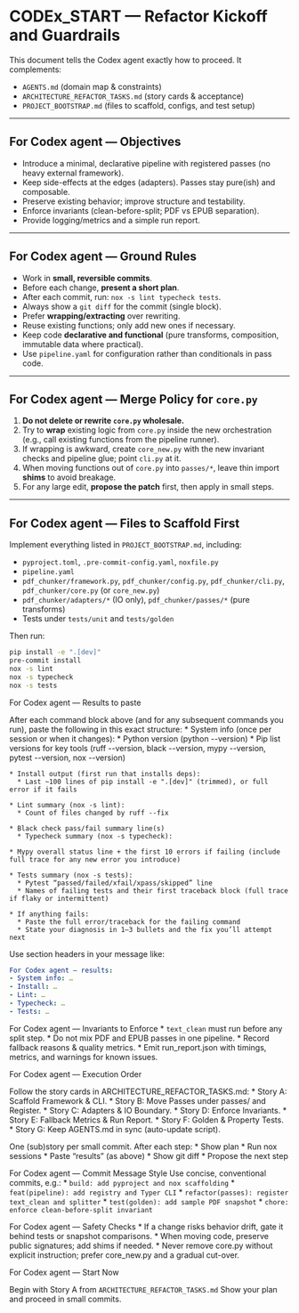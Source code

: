 # CODEx_START — Refactor Kickoff and Guardrails

This document tells the Codex agent exactly how to proceed. It complements:
- `AGENTS.md` (domain map & constraints)
- `ARCHITECTURE_REFACTOR_TASKS.md` (story cards & acceptance)
- `PROJECT_BOOTSTRAP.md` (files to scaffold, configs, and test setup)

---

## For Codex agent — Objectives

- Introduce a minimal, declarative pipeline with registered passes (no heavy external framework).
- Keep side-effects at the edges (adapters). Passes stay pure(ish) and composable.
- Preserve existing behavior; improve structure and testability.
- Enforce invariants (clean-before-split; PDF vs EPUB separation).
- Provide logging/metrics and a simple run report.

---

## For Codex agent — Ground Rules

- Work in **small, reversible commits**.
- Before each change, **present a short plan**.
- After each commit, run: `nox -s lint typecheck tests`.
- Always show a `git diff` for the commit (single block).
- Prefer **wrapping/extracting** over rewriting.
- Reuse existing functions; only add new ones if necessary.
- Keep code **declarative and functional** (pure transforms, composition, immutable data where practical).
- Use `pipeline.yaml` for configuration rather than conditionals in pass code.

---

## For Codex agent — Merge Policy for `core.py`

1. **Do not delete or rewrite `core.py` wholesale.**
2. Try to **wrap** existing logic from `core.py` inside the new orchestration (e.g., call existing functions from the pipeline runner).
3. If wrapping is awkward, create `core_new.py` with the new invariant checks and pipeline glue; point `cli.py` at it.
4. When moving functions out of `core.py` into `passes/*`, leave thin import **shims** to avoid breakage.
5. For any large edit, **propose the patch** first, then apply in small steps.

---

## For Codex agent — Files to Scaffold First

Implement everything listed in `PROJECT_BOOTSTRAP.md`, including:
- `pyproject.toml`, `.pre-commit-config.yaml`, `noxfile.py`
- `pipeline.yaml`
- `pdf_chunker/framework.py`, `pdf_chunker/config.py`, `pdf_chunker/cli.py`, `pdf_chunker/core.py` (or `core_new.py`)
- `pdf_chunker/adapters/*` (IO only), `pdf_chunker/passes/*` (pure transforms)
- Tests under `tests/unit` and `tests/golden`

Then run:

```bash
pip install -e ".[dev]"
pre-commit install
nox -s lint
nox -s typecheck
nox -s tests
```
For Codex agent — Results to paste

After each command block above (and for any subsequent commands you run), paste the following in this exact structure:
    * System info (once per session or when it changes):
      * Python version (python --version)
      * Pip list versions for key tools (ruff --version, black --version, mypy --version, pytest --version, nox --version)

    * Install output (first run that installs deps):
      * Last ~100 lines of pip install -e ".[dev]" (trimmed), or full error if it fails

    * Lint summary (nox -s lint):
      * Count of files changed by ruff --fix

    * Black check pass/fail summary line(s)
      * Typecheck summary (nox -s typecheck):

    * Mypy overall status line + the first 10 errors if failing (include full trace for any new error you introduce)

    * Tests summary (nox -s tests):
      * Pytest “passed/failed/xfail/xpass/skipped” line
      * Names of failing tests and their first traceback block (full trace if flaky or intermittent)

    * If anything fails:
      * Paste the full error/traceback for the failing command
      * State your diagnosis in 1–3 bullets and the fix you’ll attempt next

Use section headers in your message like:

```yaml
For Codex agent — results:
- System info: …
- Install: …
- Lint: …
- Typecheck: …
- Tests: …
```
For Codex agent — Invariants to Enforce
    * `text_clean` must run before any split step.
    * Do not mix PDF and EPUB passes in one pipeline.
    * Record fallback reasons & quality metrics.
    * Emit run_report.json with timings, metrics, and warnings for known issues.

For Codex agent — Execution Order

Follow the story cards in ARCHITECTURE_REFACTOR_TASKS.md:
    * Story A: Scaffold Framework & CLI.
    * Story B: Move Passes under passes/ and Register.
    * Story C: Adapters & IO Boundary.
    * Story D: Enforce Invariants.
    * Story E: Fallback Metrics & Run Report.
    * Story F: Golden & Property Tests.
    * Story G: Keep AGENTS.md in sync (auto-update script).

One (sub)story per small commit. After each step:
    * Show plan
    * Run nox sessions
    * Paste “results” (as above)
    * Show git diff
    * Propose the next step

For Codex agent — Commit Message Style
Use concise, conventional commits, e.g.:
    * `build: add pyproject and nox scaffolding`
    * `feat(pipeline): add registry and Typer CLI`
    * `refactor(passes): register text_clean and splitter`
    * `test(golden): add sample PDF snapshot`
    * `chore: enforce clean-before-split invariant`

For Codex agent — Safety Checks
    * If a change risks behavior drift, gate it behind tests or snapshot comparisons.
    * When moving code, preserve public signatures; add shims if needed.
    * Never remove core.py without explicit instruction; prefer core_new.py and a gradual cut-over.

For Codex agent — Start Now

Begin with Story A from `ARCHITECTURE_REFACTOR_TASKS.md`
Show your plan and proceed in small commits.
